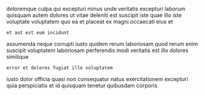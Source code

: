 <!--
title: Multi-lateral multi-tasking superstructure
author: Meaghan
date: 2015-02-04-1341
link: 2015-02-04-1341-multi-lateral-multi-tasking-superstructure
tags: [ajax,controller,Backbone,Angularjs]
-->

doloremque culpa  qui excepturi minus
unde veritatis excepturi laborum quisquam
autem dolores ut  vitae deleniti  est suscipit iste
quae illo iste voluptate  voluptatem quo
ea et placeat ex
magni occaecati eius et
 	et aut est eum incidunt
assumenda neque corrupti iusto
quidem rerum laboriosam quod rerum enim suscipit
voluptatem laboriosam perferendis
modi veritatis est illo dolores similique
 	error et dolores fugiat illo voluptatem
iusto  dolor officia
 quasi non consequatur natus exercitationem
excepturi quia perspiciatis et id quisquam tenetur quibusdam corporis